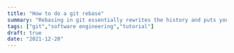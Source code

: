 ```yaml
---
title: "How to do a git rebase"
summary: "Rebasing in git essentially rewrites the history and puts your commits to the top of the commit tree"
tags: ["git","software engineering","tutorial"]
draft: true
date: "2021-12-20"
---
```

